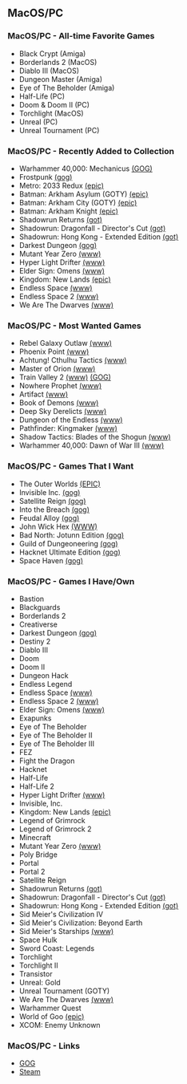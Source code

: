 ## MacOS/PC

### MacOS/PC - All-time Favorite Games

- Black Crypt (Amiga)
- Borderlands 2 (MacOS)
- Diablo III (MacOS)
- Dungeon Master (Amiga)
- Eye of The Beholder (Amiga)
- Half-Life (PC)
- Doom & Doom II (PC)
- Torchlight (MacOS)
- Unreal (PC)
- Unreal Tournament (PC)

### MacOS/PC - Recently Added to Collection

- Warhammer 40,000: Mechanicus [(GOG)](https://www.gog.com/game/warhammer_40000_mechanicus)
- Frostpunk [(gog)](https://www.gog.com/game/frostpunk)
- Metro: 2033 Redux [(epic)](https://www.epicgames.com/store/en-US/product/metro-2033-redux/home)
- Batman: Arkham Asylum (GOTY) [(epic)](https://www.epicgames.com/store/en-US/product/batman-arkham-asylum/home)
- Batman: Arkham City (GOTY) [(epic)](https://www.epicgames.com/store/en-US/product/batman-arkham-city/home)
- Batman: Arkham Knight [(epic)](https://www.epicgames.com/store/en-US/product/batman-arkham-knight/home)
- Shadowrun Returns [(got)](https://www.gog.com/game/shadowrun_returns)
- Shadowrun: Dragonfall - Director's Cut [(got)](https://www.gog.com/game/shadowrun_dragonfall_directors_cut)
- Shadowrun: Hong Kong - Extended Edition [(got)](https://www.gog.com/game/shadowrun_hong_kong_extended_edition)
- Darkest Dungeon [(gog)](https://www.gog.com/game/darkest_dungeon)
- Mutant Year Zero [(www)](https://www.mutantyearzero.com)
- Hyper Light Drifter [(www)](https://heartmachine.com/hyper-light)
- Elder Sign: Omens [(www)](https://www.fantasyflightgames.com/en/products/elder-sign-omens/)
- Kingdom: New Lands [(epic)](https://www.epicgames.com/store/en-US/product/kingdom-new-lands/home)
- Endless Space [(www)](https://www.endless-space.com)
- Endless Space 2 [(www)](https://www.endless-space.com)
- We Are The Dwarves [(www)](http://wearethedwarves.com/press/#description)

### MacOS/PC - Most Wanted Games

- Rebel Galaxy Outlaw [(www)](https://rebel-galaxy.com/)
- Phoenix Point [(www)](https://phoenixpoint.info/)
- Achtung! Cthulhu Tactics [(www)](https://store.steampowered.com/app/874460/Achtung_Cthulhu_Tactics/)
- Master of Orion [(www)](https://masteroforion.com)
- Train Valley 2 [(www)](http://train-valley.com/tv2.html) [(GOG)](https://www.gog.com/game/train_valley_2)
- Nowhere Prophet [(www)](http://www.noprophet.com/)
- Artifact [(www)](https://store.steampowered.com/app/583950/Artifact/)
- Book of Demons [(www)](https://www.return2games.com)
- Deep Sky Derelicts [(www)](https://www.snowhoundgames.com/deep-sky-derelicts/)
- Dungeon of the Endless [(www)](https://store.steampowered.com/app/249050/Dungeon_of_the_Endless/)
- Pathfinder: Kingmaker [(www)](https://owlcatgames.com)
- Shadow Tactics: Blades of the Shogun [(www)](http://www.mimimi-productions.de/shadow_tactics_micro/)
- Warhammer 40,000: Dawn of War III [(www)](https://www.dawnofwar.com)

### MacOS/PC - Games That I Want

- The Outer Worlds [(EPIC)](https://www.epicgames.com/store/en-US/product/the-outer-worlds/home)
- Invisible Inc. [(gog)](https://www.gog.com/game/invisible_inc)
- Satellite Reign [(gog)](https://www.gog.com/game/satellite_reign)
- Into the Breach [(gog)](https://www.gog.com/game/into_the_breach)
- Feudal Alloy [(gog)](https://www.gog.com/game/feudal_alloy)
- John Wick Hex [(WWW)](https://johnwickhex.com/)
- Bad North: Jotunn Edition [(gog)](https://www.gog.com/game/bad_north)
- Guild of Dungeoneering [(gog)](https://www.gog.com/game/guild_of_dungeoneering)
- Hacknet Ultimate Edition [(gog)](https://www.gog.com/game/hacknet_ultimate_edition)
- Space Haven [(gog)](https://www.gog.com/game/space_haven)

### MacOS/PC - Games I Have/Own

- Bastion
- Blackguards
- Borderlands 2
- Creativerse
- Darkest Dungeon [(gog)](https://www.gog.com/game/darkest_dungeon)
- Destiny 2
- Diablo III
- Doom
- Doom II
- Dungeon Hack
- Endless Legend
- Endless Space [(www)](https://www.endless-space.com)
- Endless Space 2 [(www)](https://www.endless-space.com)
- Elder Sign: Omens [(www)](https://www.fantasyflightgames.com/en/products/elder-sign-omens/)
- Exapunks
- Eye of The Beholder
- Eye of The Beholder II
- Eye of The Beholder III
- FEZ
- Fight the Dragon
- Hacknet
- Half-Life
- Half-Life 2
- Hyper Light Drifter [(www)](https://heartmachine.com/hyper-light)
- Invisible, Inc.
- Kingdom: New Lands [(epic)](https://www.epicgames.com/store/en-US/product/kingdom-new-lands/home)
- Legend of Grimrock
- Legend of Grimrock 2
- Minecraft
- Mutant Year Zero [(www)](https://www.mutantyearzero.com)
- Poly Bridge
- Portal
- Portal 2
- Satellite Reign
- Shadowrun Returns [(got)](https://www.gog.com/game/shadowrun_returns)
- Shadowrun: Dragonfall - Director's Cut [(got)](https://www.gog.com/game/shadowrun_dragonfall_directors_cut)
- Shadowrun: Hong Kong - Extended Edition [(got)](https://www.gog.com/game/shadowrun_hong_kong_extended_edition)
- Sid Meier's Civilization IV
- Sid Meier's Civilization: Beyond Earth
- Sid Meier's Starships [(www)](https://www.2k.com/en-US/game/sid-meiers-starships/)
- Space Hulk
- Sword Coast: Legends
- Torchlight
- Torchlight II
- Transistor 
- Unreal: Gold
- Unreal Tournament (GOTY)
- We Are The Dwarves [(www)](http://wearethedwarves.com/press/#description)
- Warhammer Quest
- World of Goo [(epic)](https://www.epicgames.com/store/en-US/product/world-of-goo/home)
- XCOM: Enemy Unknown

### MacOS/PC - Links

- [GOG](https://www.gog.com/)
- [Steam](https://store.steampowered.com/)

